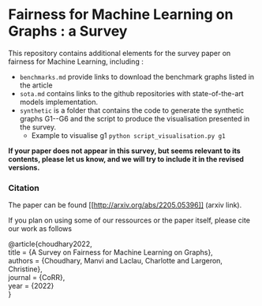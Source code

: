 # Fairness for Machine Learning on Graphs : a Survey

This repository contains additional elements for the survey paper on fairness
for Machine Learning, including :

- `benchmarks.md` provide links to download the benchmark graphs listed in the
article
- `sota.md` contains links to the github repositories with state-of-the-art
models implementation.
- `synthetic` is a folder that contains the code to generate the synthetic
graphs G1--G6 and the script to produce the visualisation presented in the survey. 
    - Example to visualise g1
    `python script_visualisation.py g1` 

**If your paper does not appear in this survey, but seems relevant to its contents, please let us know, and we will try to include it in
the revised versions.**  

### Citation 

The paper can be found [[http://arxiv.org/abs/2205.05396]] (arxiv link).

If you plan on using some of our ressources or the paper itself, please cite our work as follows

@article{choudhary2022,   
title = {A Survey on Fairness for Machine Learning on Graphs},  
authors = {Choudhary, Manvi and Laclau, Charlotte and Largeron, Christine},  
journal = {CoRR},  
year = {2022}  
}
